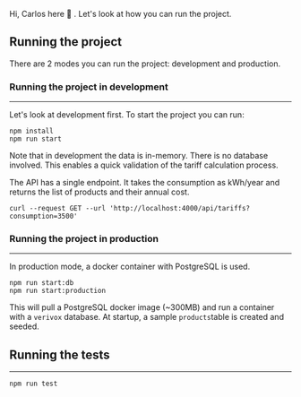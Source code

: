 Hi, Carlos here 👋 . Let's look at how you can run the project.


## Running the project

There are 2 modes you can run the project: development and production. 

### Running the project in development
-------------------------------------

Let's look at development first. To start the project you can run:

```
npm install
npm run start
```

Note that in development the data is in-memory. There is no database involved. This enables a quick validation of the tariff calculation process.

The API has a single endpoint. It takes the consumption as kWh/year and returns the list of products and their annual cost.

```
curl --request GET --url 'http://localhost:4000/api/tariffs?consumption=3500' 
```

### Running the project in production
-------------------------------------

In production mode, a docker container with PostgreSQL is used.

```
npm run start:db
npm run start:production
```

This will pull a PostgreSQL docker image (~300MB) and run a container with a `verivox` database. At startup, a sample `products`table is created and seeded.

## Running the tests
-------------------------------------
```
npm run test
```